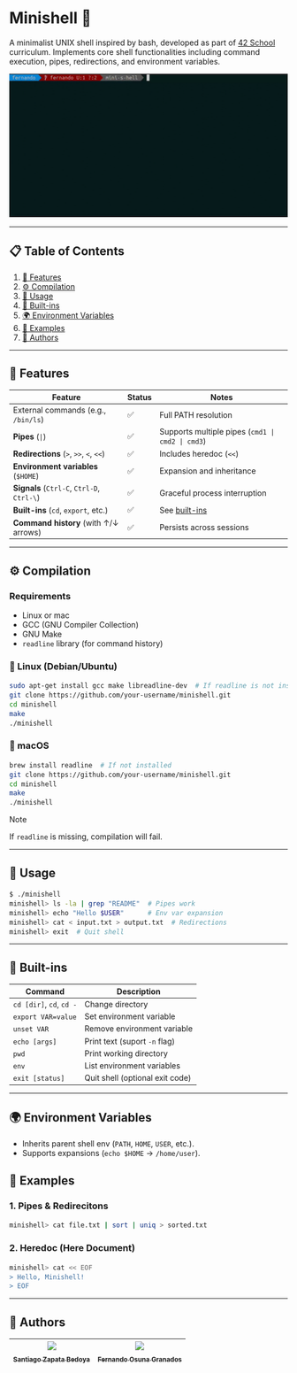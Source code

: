 # Minishell 🐚

A minimalist UNIX shell inspired by bash, developed as part of [42 School](https://www.42.fr/) curriculum. Implements core shell functionalities including command execution, pipes, redirections, and environment variables.

![Demo GIF](Demo.gif)

---

## 📋 Table of Contents
1. [🧠 Features](#-features)
2. [⚙️ Compilation](#️-compilation)
3. [🚀 Usage](#-usage)
4. [🔧 Built-ins](#-built-ins)
5. [🌍 Environment Variables](#-environment-variables)
6. [📜 Examples](#-examples)
8. [👥 Authors](#-authors)

---

## 🧠 Features
| Feature            | Status | Notes |
|--------------------|--------|-------|
| External commands (e.g., `/bin/ls`) | ✅ | Full PATH resolution |
| **Pipes** (`\|`) | ✅ | Supports multiple pipes (`cmd1 \| cmd2 \| cmd3`)|
| **Redirections** (`>`, `>>`, `<`, `<<`) | ✅ | Includes heredoc (`<<`) |
| **Environment variables** (`$HOME`) | ✅ | Expansion and inheritance |
| **Signals** (`Ctrl-C`, `Ctrl-D`, `Ctrl-\`) | ✅ | Graceful process interruption |
| **Built-ins** (`cd`, `export`, etc.) | ✅ | See [built-ins](#-built-ins) |
| **Command history** (with ↑/↓ arrows) | ✅ | Persists across sessions |

---

## ⚙️ Compilation

### Requirements
- Linux or mac
- GCC (GNU Compiler Collection)
- GNU Make
- `readline` library (for command history)

### 🐧 Linux (Debian/Ubuntu)

```bash
sudo apt-get install gcc make libreadline-dev  # If readline is not installed
git clone https://github.com/your-username/minishell.git
cd minishell
make
./minishell
```

### 🍎 macOS

```bash
brew install readline  # If not installed
git clone https://github.com/your-username/minishell.git
cd minishell
make
./minishell
```

> [!NOTE]
> If `readline` is missing, compilation will fail.

---

## 🚀 Usage
```bash
$ ./minishell  
minishell> ls -la | grep "README"  # Pipes work  
minishell> echo "Hello $USER"      # Env var expansion  
minishell> cat < input.txt > output.txt  # Redirections  
minishell> exit  # Quit shell  
```

---

## 🔧 Built-ins
| Command                  | Description                     |
|--------------------------|---------------------------------|
| `cd [dir]`, `cd`, `cd -` | Change directory                |
| `export VAR=value`       | Set environment variable        |
| `unset VAR`              | Remove environment variable     |
| `echo [args]`            | Print text (suport `-n` flag)   |
| `pwd`                    | Print working directory         |
| `env`                    | List environment variables      |
| `exit [status]`          | Quit shell (optional exit code) |

---

## 🌍 Environment Variables
- Inherits parent shell env (`PATH`, `HOME`, `USER`, etc.).
- Supports expansions (`echo $HOME` → `/home/user`).

## 📜 Examples

### 1. Pipes & Redirecitons

```bash
minishell> cat file.txt | sort | uniq > sorted.txt
```

### 2. Heredoc (Here Document)

```bash
minishell> cat << EOF  
> Hello, Minishell!  
> EOF  
```
---

## 👥 Authors

| [<img src="https://avatars.githubusercontent.com/u/60015042?v=4" width=115><br><sub>Santiago Zapata Bedoya</sub>](https://github.com/santizabe) |  [<img src="https://avatars.githubusercontent.com/u/147926495?s=400&u=c32592a471205ad1232e7f95aa0a8d687bb47b37&v=4" width=115><br><sub>Fernando Osuna Granados</sub>](https://github.com/fog-3) |
| :---: | :---: |
